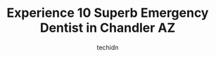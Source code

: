 ---
layout: ampstory
image: https://i0.wp.com/www.depkes.org/wp-content/uploads/2023/06/emergency-dentist-0-in-chandler-az-1685860141.jpeg?resize=640,853
author: techidn
featured: false
description: Discover the impressive array of Emergency Dentist options in Chandler AZ, where you can find 10 of the largest Emergency Dentist establishments in the area. From renowned classics to hidden
title: Experience 10 Superb Emergency Dentist in Chandler AZ
cover:
   title: Experience 10 Superb Emergency Dentist in Chandler AZ
   subtitle: Rickpate
   background: https://www.depkes.org/wp-content/uploads/2023/06/emergency-dentist-0-in-chandler-az-1685860141.jpeg

pages: 
 - layout: thirds
   top: <h1>#1 Chandler Dental</h1>
   bottom: "<p>I started going here when my previous dentist sold his practice. The staff is always very accommodating and always willing to help me find a time to meet my tough schedul</p>"
   background: https://www.depkes.org/wp-content/uploads/2023/06/emergency-dentist-1-in-chandler-az-1685860142.jpeg
   backgroundblur: true
 - layout: thirds
   top: <h1>#2 Aspen Dental</h1>
   bottom: "<p>The staff was so polite and professional. The receptionist was so patient with me. The doctor was very kind and polite . With a beautiful smile. Answered all my questions</p>"
   background: https://www.depkes.org/wp-content/uploads/2023/06/emergency-dentist-2-in-chandler-az-1685860142.jpeg
   cta:
      link: https://www.depkes.org/blog/experience-10-superb-emergency-dentist-in-chandler-az/
      text: Experience 10 Superb Emergency Dentist in Chandler AZ
 - layout: thirds
   top: <h1>#3 Ray Family Dental Care</h1>
   bottom: "<p>3180 N Alma School Rd #3, Chandler, AZ 85224, United States</p>"
   background: https://www.depkes.org/wp-content/uploads/2023/06/emergency-dentist-3-in-chandler-az-1685860142.jpeg
   cta:
      link: https://www.depkes.org/blog/experience-10-superb-emergency-dentist-in-chandler-az/
      text: Experience 10 Superb Emergency Dentist in Chandler AZ
 - layout: thirds
   top: <h1>#4 Anytime Dental Chandler</h1>
   bottom: "<p>10 S Kyrene Rd Suite 3, Chandler, AZ 85226, United States</p>"
   background: https://images.unsplash.com/photo-1604871000636-074fa5117945?ixlib=rb-4.0.3&ixid=MnwxMjA3fDB8MHxwaG90by1wYWdlfHx8fGVufDB8fHx8&auto=format&fit=crop&w=640&h=853&q=80
   cta:
      link: https://www.depkes.org/blog/experience-10-superb-emergency-dentist-in-chandler-az/
      text: Experience 10 Superb Emergency Dentist in Chandler AZ
 - layout: thirds
   top: <h1>#5 Brennan Dental</h1>
   bottom: "<p>1929 E Ray Rd Ste 2, Chandler, AZ 85225, United States</p>"
   background: https://images.unsplash.com/photo-1608501821300-4f99e58bba77?ixlib=rb-4.0.3&ixid=MnwxMjA3fDB8MHxwaG90by1wYWdlfHx8fGVufDB8fHx8&auto=format&fit=crop&w=640&h=853&q=80
   cta:
      link: https://www.depkes.org/blog/experience-10-superb-emergency-dentist-in-chandler-az/
      text: Experience 10 Superb Emergency Dentist in Chandler AZ
 - layout: thirds
   top: <h1>#6 Smiles of Chandler Dentistry</h1>
   bottom: "<p>5905 W Chandler Blvd #2, Chandler, AZ 85226, United States</p>"
   background: https://images.unsplash.com/photo-1567360425618-1594206637d2?ixlib=rb-4.0.3&ixid=MnwxMjA3fDB8MHxwaG90by1wYWdlfHx8fGVufDB8fHx8&auto=format&fit=crop&w=640&h=853&q=80
   cta:
      link: https://www.depkes.org/blog/experience-10-superb-emergency-dentist-in-chandler-az/
      text: Experience 10 Superb Emergency Dentist in Chandler AZ
 - layout: thirds
   top: <h1>#7 Steelyard Dental Care</h1>
   bottom: "<p>5095 S Gilbert Rd Ste 7, Chandler, AZ 85249, United States</p>"
   background: https://images.unsplash.com/photo-1620421680010-0766ff230392?ixlib=rb-4.0.3&ixid=MnwxMjA3fDB8MHxwaG90by1wYWdlfHx8fGVufDB8fHx8&auto=format&fit=crop&w=640&h=853&q=80
   cta:
      link: https://www.depkes.org/blog/experience-10-superb-emergency-dentist-in-chandler-az/
      text: Experience 10 Superb Emergency Dentist in Chandler AZ
 - layout: thirds
   middle: Continue reading...
   background: https://images.unsplash.com/photo-1614648718611-0635f29016cb?ixlib=rb-4.0.3&ixid=MnwxMjA3fDB8MHxwaG90by1wYWdlfHx8fGVufDB8fHx8&auto=format&fit=crop&w=640&h=853&q=80
   cta:
      link: https://www.depkes.org/blog/experience-10-superb-emergency-dentist-in-chandler-az/
      text: Experience 10 Superb Emergency Dentist in Chandler AZ
      
---